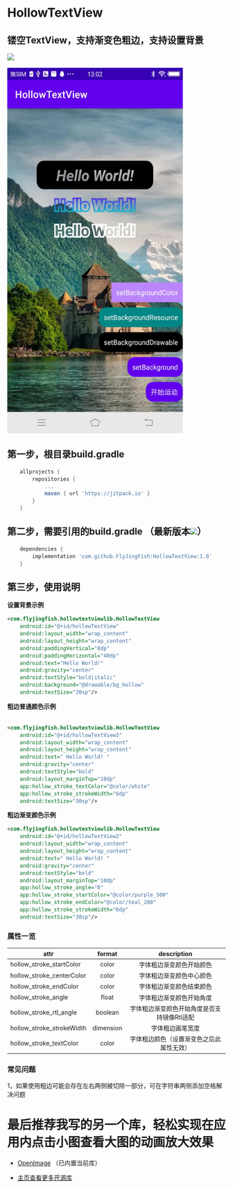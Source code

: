 # HollowTextView
## 镂空TextView，支持渐变色粗边，支持设置背景

[![](https://jitpack.io/v/FlyJingFish/HollowTextView.svg)](https://jitpack.io/#FlyJingFish/HollowTextView)


<img src="https://github.com/FlyJingFish/HollowTextView/blob/master/screenshot/Screenshot_20221013_130230.jpg" width="405px" height="842px" alt="show" />


## 第一步，根目录build.gradle

```gradle
    allprojects {
        repositories {
            ...
            maven { url 'https://jitpack.io' }
        }
    }
```
## 第二步，需要引用的build.gradle （最新版本[![](https://jitpack.io/v/FlyJingFish/HollowTextView.svg)](https://jitpack.io/#FlyJingFish/HollowTextView)）

```gradle
    dependencies {
        implementation 'com.github.FlyJingFish:HollowTextView:1.0'
    }
```
## 第三步，使用说明

**设置背景示例**

```xml
<com.flyjingfish.hollowtextviewlib.HollowTextView
    android:id="@+id/hollowTextView"
    android:layout_width="wrap_content"
    android:layout_height="wrap_content"
    android:paddingVertical="8dp"
    android:paddingHorizontal="40dp"
    android:text="Hello World!"
    android:gravity="center"
    android:textStyle="bold|italic"
    android:background="@drawable/bg_hollow"
    android:textSize="30sp"/>
```

**粗边普通颜色示例**

```xml

<com.flyjingfish.hollowtextviewlib.HollowTextView
    android:id="@+id/hollowTextView3"
    android:layout_width="wrap_content"
    android:layout_height="wrap_content"
    android:text=" Hello World! "
    android:gravity="center"
    android:textStyle="bold"
    android:layout_marginTop="10dp"
    app:hollow_stroke_textColor="@color/white"
    app:hollow_stroke_strokeWidth="6dp"
    android:textSize="30sp"/>
```

**粗边渐变颜色示例**

```xml
<com.flyjingfish.hollowtextviewlib.HollowTextView
    android:id="@+id/hollowTextView2"
    android:layout_width="wrap_content"
    android:layout_height="wrap_content"
    android:text=" Hello World! "
    android:gravity="center"
    android:textStyle="bold"
    android:layout_marginTop="10dp"
    app:hollow_stroke_angle="0"
    app:hollow_stroke_startColor="@color/purple_500"
    app:hollow_stroke_endColor="@color/teal_200"
    app:hollow_stroke_strokeWidth="6dp"
    android:textSize="30sp"/>
```

### 属性一览

|attr|format|       description       |
|---|:---:|:-----------------------:|
|hollow_stroke_startColor|color|      字体粗边渐变颜色开始颜色       |
|hollow_stroke_centerColor|color|      字体粗边渐变颜色中心颜色       |
|hollow_stroke_endColor|color|      字体粗边渐变颜色结束颜色       |
|hollow_stroke_angle|float|      字体粗边渐变颜色开始角度       |
|hollow_stroke_rtl_angle|boolean| 字体粗边渐变颜色开始角度是否支持镜像Rtl适配 |
|hollow_stroke_strokeWidth|dimension|        字体粗边画笔宽度         |
|hollow_stroke_textColor|color|  字体粗边颜色（设置渐变色之后此属性无效）   |

### 常见问题

1，如果使用粗边可能会存在左右两侧被切除一部分，可在字符串两侧添加空格解决问题


# 最后推荐我写的另一个库，轻松实现在应用内点击小图查看大图的动画放大效果

- [OpenImage](https://github.com/FlyJingFish/OpenImage) （已内置当前库）

- [主页查看更多开源库](https://github.com/FlyJingFish)



